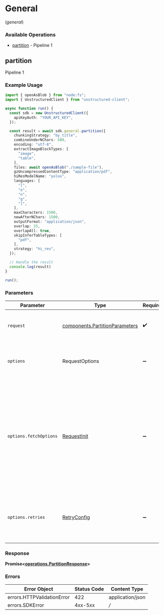 # General
(*general*)

### Available Operations

* [partition](#partition) - Pipeline 1

## partition

Pipeline 1

### Example Usage

```typescript
import { openAsBlob } from "node:fs";
import { UnstructuredClient } from "unstructured-client";

async function run() {
  const sdk = new UnstructuredClient({
    apiKeyAuth: "YOUR_API_KEY",
  });

  const result = await sdk.general.partition({
    chunkingStrategy: "by_title",
    combineUnderNChars: 500,
    encoding: "utf-8",
    extractImageBlockTypes: [
      "image",
      "table",
    ],
    files: await openAsBlob("./sample-file"),
    gzUncompressedContentType: "application/pdf",
    hiResModelName: "yolox",
    languages: [
      "[",
      "e",
      "n",
      "g",
      "]",
    ],
    maxCharacters: 1500,
    newAfterNChars: 1500,
    outputFormat: "application/json",
    overlap: 25,
    overlapAll: true,
    skipInferTableTypes: [
      "pdf",
    ],
    strategy: "hi_res",
  });

  // Handle the result
  console.log(result)
}

run();
```

### Parameters

| Parameter                                                                                                                                                                      | Type                                                                                                                                                                           | Required                                                                                                                                                                       | Description                                                                                                                                                                    |
| ------------------------------------------------------------------------------------------------------------------------------------------------------------------------------ | ------------------------------------------------------------------------------------------------------------------------------------------------------------------------------ | ------------------------------------------------------------------------------------------------------------------------------------------------------------------------------ | ------------------------------------------------------------------------------------------------------------------------------------------------------------------------------ |
| `request`                                                                                                                                                                      | [components.PartitionParameters](../../sdk/models/components/partitionparameters.md)                                                                                           | :heavy_check_mark:                                                                                                                                                             | The request object to use for the request.                                                                                                                                     |
| `options`                                                                                                                                                                      | RequestOptions                                                                                                                                                                 | :heavy_minus_sign:                                                                                                                                                             | Used to set various options for making HTTP requests.                                                                                                                          |
| `options.fetchOptions`                                                                                                                                                         | [RequestInit](https://developer.mozilla.org/en-US/docs/Web/API/Request/Request#options)                                                                                        | :heavy_minus_sign:                                                                                                                                                             | Options that are passed to the underlying HTTP request. This can be used to inject extra headers for examples. All `Request` options, except `method` and `body`, are allowed. |
| `options.retries`                                                                                                                                                              | [RetryConfig](../../lib/utils/retryconfig.md)                                                                                                                                  | :heavy_minus_sign:                                                                                                                                                             | Enables retrying HTTP requests under certain failure conditions.                                                                                                               |


### Response

**Promise<[operations.PartitionResponse](../../sdk/models/operations/partitionresponse.md)>**
### Errors

| Error Object               | Status Code                | Content Type               |
| -------------------------- | -------------------------- | -------------------------- |
| errors.HTTPValidationError | 422                        | application/json           |
| errors.SDKError            | 4xx-5xx                    | */*                        |
